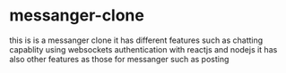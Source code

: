 # messanger-clone
this is is a messanger clone
it has different features such as chatting capablity using websockets
authentication with reactjs and nodejs
it has also other features as those for messanger such as posting 
